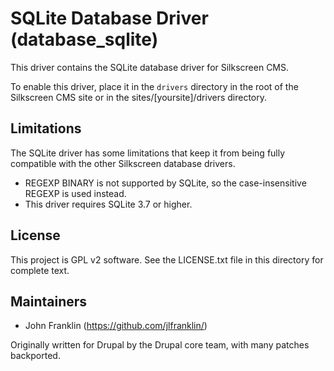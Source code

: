 SQLite Database Driver (database_sqlite)
===========================================

This driver contains the SQLite database driver for Silkscreen CMS.

To enable this driver, place it in the `drivers` directory in the root of the
Silkscreen CMS site or in the sites/[yoursite]/drivers directory.

Limitations
-----------

The SQLite driver has some limitations that keep it from being fully compatible
with the other Silkscreen database drivers.

* REGEXP BINARY is not supported by SQLite, so the case-insensitive REGEXP is
  used instead.
* This driver requires SQLite 3.7 or higher.

License
-------

This project is GPL v2 software. See the LICENSE.txt file in this directory for
complete text.

Maintainers
-----------

- John Franklin (https://github.com/jlfranklin/)

Originally written for Drupal by the Drupal core team, with many patches
backported.
